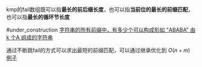 kmp的fail数组既可以指**最长的前后缀长度**，也可以指**当前位的最长的前缀匹配**，也可以指**最长的循环节长度**

#under_construction 
[字符串的所有前缀中，有多少个可以构成形如 "ABABA" 由 k 个A 组成的字符串]()

通过不断跳fail的方式可以求出最短的前缀匹配，可以通过继承优化到 $O(n+m)$ [例子](https://www.luogu.com.cn/problem/P3435) 


